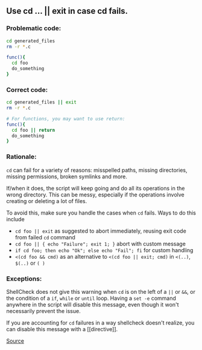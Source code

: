 ## Use cd ... || exit in case cd fails.

### Problematic code:

```sh
cd generated_files
rm -r *.c
```
```sh
func(){
  cd foo
  do_something
}
```

### Correct code:

```sh
cd generated_files || exit
rm -r *.c
```
```sh
# For functions, you may want to use return:
func(){
  cd foo || return
  do_something
}
```

### Rationale:

`cd` can fail for a variety of reasons: misspelled paths, missing directories, missing permissions, broken symlinks and more.

If/when it does, the script will keep going and do all its operations in the wrong directory. This can be messy, especially if the operations involve creating or deleting a lot of files.

To avoid this, make sure you handle the cases when `cd` fails. Ways to do this include

* `cd foo || exit` as suggested to abort immediately, reusing exit code from failed `cd` command
* `cd foo || { echo "Failure"; exit 1; }` abort with custom message
* `if cd foo; then echo "Ok"; else echo "Fail"; fi` for custom handling
* `<(cd foo && cmd)` as an alternative to `<(cd foo || exit; cmd)` in `<(..)`, `$(..)` or `( )`

### Exceptions:

ShellCheck does not give this warning when `cd` is on the left of a `||` or `&&`, or the condition of a `if`, `while` or `until` loop. Having a `set -e` command anywhere in the script will disable this message, even though it won't necessarily prevent the issue.

If you are accounting for `cd` failures in a way shellcheck doesn't realize, you can disable this message with a [[directive]].

[Source](https://github.com/koalaman/shellcheck/wiki/SC2164)


